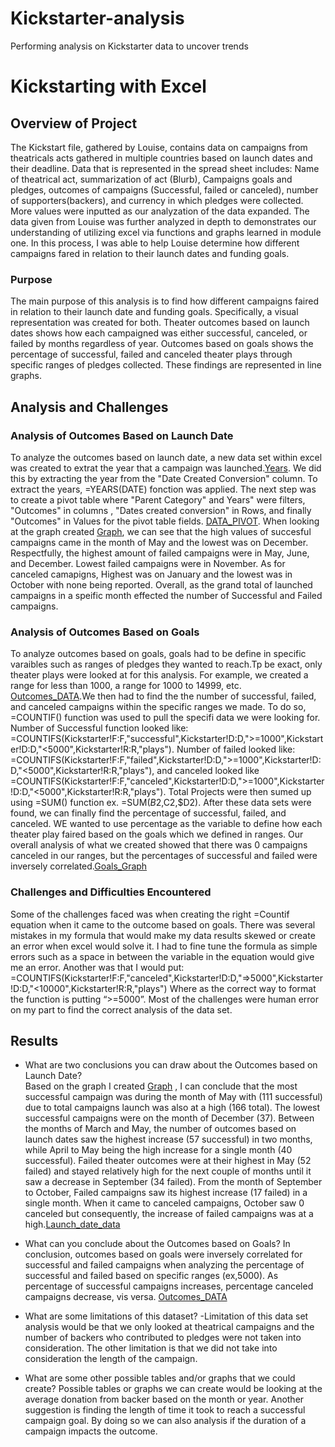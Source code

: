 # Kickstarter-analysis
Performing analysis on Kickstarter data to uncover trends
# Kickstarting with Excel

## Overview of Project
The Kickstart file, gathered by Louise, contains data on campaigns from theatricals acts gathered in multiple countries based on launch dates and their deadline. Data that is represented in the spread sheet includes: Name of theatrical act, summarization of act (Blurb), Campaigns goals and pledges, outcomes of campaigns (Successful, failed or canceled), number of supporters(backers), and currency in which pledges were collected. More values were inputted as our analyzation of the data expanded. The data given from Louise was further analyzed in depth to demonstrates our understanding of utilizing excel via functions and graphs learned in module one. In this process, I was able to help Louise determine how different campaigns fared in relation to their launch dates and funding goals. 

### Purpose
The main purpose of this analysis is to find how different campaigns faired in relation to their launch date and funding goals. Specifically, a visual representation was created for both. Theater outcomes based on launch dates shows how each campaigned was either successful, canceled, or failed by months regardless of year. Outcomes based on goals shows the percentage of successful, failed and canceled theater plays through specific ranges of pledges collected. These findings are represented in line graphs.  
## Analysis and Challenges

### Analysis of Outcomes Based on Launch Date
To analyze the outcomes based on launch date, a new data set within excel was created to extrat the year that a campaign was launched.[Years](https://github.com/josafathpelayo/Kickstarter-analysis/blob/main/Years_Goals.png). We did this by extracting the year from the "Date Created Conversion" column. To extract the years, =YEARS(DATE) fonction was applied. The next step was to create a pivot table where "Parent Category" and Years" were filters, "Outcomes" in columns , "Dates created conversion" in Rows, and finally "Outcomes" in Values for the pivot table fields. [DATA_PIVOT](https://github.com/josafathpelayo/Kickstarter-analysis/blob/main/Pivot_Launch_Date.png). When looking at the graph created [Graph](https://github.com/josafathpelayo/Kickstarter-analysis/blob/main/Outcomes_Based_on_Launch_Date.png), we can see that the high values of succesful campaigns came in the month of May and the lowest was on December. Respectfully, the highest amount of failed campaigns were in May, June, and December. Lowest failed campaigns were in November. As for canceled camapigns, Highest was on January and the lowest was in October with none being reported. Overall, as the grand total of launched campaigns in a speific month effected the number of Successful and Failed campaigns. 

### Analysis of Outcomes Based on Goals
To analyze outcomes based on goals, goals had to be define in specific varaibles such as ranges of pledges they wanted to reach.Tp be exact, only theater plays were looked at for this analysis.  For example, we created a range for less than 1000, a range for 1000 to 14999, etc. [Outcomes_DATA](https://github.com/josafathpelayo/Kickstarter-analysis/blob/main/Outcomes_Based_on_Goals_Data%20%231.png).We then had to find the the number of successful, failed, and canceled campaigns within the specific ranges we made. To do so, =COUNTIF() function was used to pull the specifi data we were looking for. Number of Successful function looked like: =COUNTIFS(Kickstarter!F:F,"successful",Kickstarter!D:D,">=1000",Kickstarter!D:D,"<5000",Kickstarter!R:R,"plays").  Number of failed looked like: =COUNTIFS(Kickstarter!F:F,"failed",Kickstarter!D:D,">=1000",Kickstarter!D:D,"<5000",Kickstarter!R:R,"plays"), and canceled looked like =COUNTIFS(Kickstarter!F:F,"canceled",Kickstarter!D:D,">=1000",Kickstarter!D:D,"<5000",Kickstarter!R:R,"plays"). Total Projects were then sumed up using =SUM() function ex. =SUM($B2,$C2,$D2). After these data sets were found, we can finally find the percentage of successful, failed, and canceled. WE wanted to use percentage as the variable to define how each theater play faired based on the goals which we defined in ranges. Our overall analysis of what we created showed that there was 0 campaigns canceled in our ranges, but the percentages of successful and failed were inversely correlated.[Goals_Graph](https://github.com/josafathpelayo/Kickstarter-analysis/blob/main/Outcomes_Based_on_Goals1.png)
### Challenges and Difficulties Encountered
Some of the challenges faced was when creating the right =Countif equation when it came to the outcome based on goals. There was several mistakes in my formula that would make my data results skewed or create an error when excel would solve it. I had to fine tune the formula as simple errors such as a space in between the variable in the equation would give me an error. Another was that I would put: =COUNTIFS(Kickstarter!F:F,"canceled",Kickstarter!D:D,"=>5000",Kickstarter!D:D,"<10000",Kickstarter!R:R,"plays")
Where as the correct way to format the function is putting “>=5000”. Most of the challenges were human error on my part to find the correct analysis of the data set.
## Results

- What are two conclusions you can draw about the Outcomes based on Launch Date?	
Based on the graph I created [Graph](https://github.com/josafathpelayo/Kickstarter-analysis/blob/main/Outcomes_Based_on_Launch_Date.png) , I can conclude that the most successful campaign was during the month of May with (111 successful) due to total campaigns launch was also at a high (166 total). The lowest successful campaigns were on the month of December (37). Between the months of March and May, the number of outcomes based on launch dates saw the highest increase (57 successful) in two months, while April to May being the high increase for a single month (40 successful). Failed theater outcomes were at their highest in May (52 failed) and stayed relatively high for the next couple of months until it saw a decrease in September (34 failed). From the month of September to October, Failed campaigns saw its highest increase (17 failed) in a single month. When it came to canceled campaigns, October saw 0 canceled but consequently, the increase of failed campaigns was at a high.[Launch_date_data](https://github.com/josafathpelayo/Kickstarter-analysis/blob/main/Outcomes_Based_on_Luanch_Data.png)
- What can you conclude about the Outcomes based on Goals?
	In conclusion, outcomes based on goals were inversely correlated for successful and failed campaigns when analyzing the percentage of successful and failed based on specific ranges (ex,5000). As percentage of successful campaigns increases, percentage canceled campaigns decrease, vis versa. [Outcomes_DATA](https://github.com/josafathpelayo/Kickstarter-analysis/blob/main/Outcomes_Based_on_Goals_Data%20%231.png) 

- What are some limitations of this dataset?
-Limitation of this data set analysis would be that we only looked at theatrical campaigns and the number of backers who contributed to pledges were not taken into consideration. The other limitation is that we did not take into consideration the length of the campaign. 

- What are some other possible tables and/or graphs that we could create?
Possible tables or graphs we can create would be looking at the average donation from backer based on the month or year. Another suggestion is finding the length of time it took to reach a successful campaign goal. By doing so we can also analysis if the duration of a campaign impacts the outcome. 
